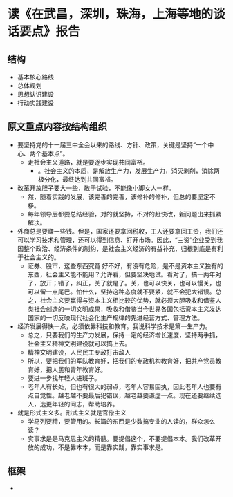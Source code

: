 # 读《在武昌，深圳，珠海，上海等地的谈话要点》报告

## 结构

- 基本核心路线
- 总体规划
- 思想认识建设
- 行动实践建设

## 原文重点内容按结构组织

- 要坚持党的十一届三中全会以来的路线、方针、政策，关键是坚持“一个中心、两个基本点”。
	- 走社会主义道路，就是要逐步实现共同富裕。
		- 。社会主义的本质，是解放生产力，发展生产力，消灭剥削，消除两极分化，最终达到共同富裕。
- 改革开放胆子要大一些，敢于试验，不能像小脚女人一样。
	- 然，随着实践的发展，该完善的完善，该修补的修补，但总的要坚定不移。
	- 每年领导层都要总结经验，对的就坚持，不对的赶快改，新问题出来抓紧解决。
- 外商总是要赚一些钱。但是，国家还要拿回税收，工人还要拿回工资，我们还可以学习技术和管理，还可以得到信息、打开市场。因此，“三资”企业受到我国整个政治、经济条件的制约，是社会主义经济的有益补充，归根到底是有利于社会主义的。
	- 证券、股市，这些东西究竟 好不好，有没有危险，是不是资本主义独有的东西，社会主义能不能用？允许看，但要坚决地试。看对了，搞一两年对了，放开；错了，纠正，关了就是了。关，也可以快关，也可以慢关，也可以留一点尾巴。怕什么，坚持这种态度就不要紧，就不会犯大错误。总之，社会主义要赢得与资本主义相比较的优势，就必须大胆吸收和借鉴人类社会创造的一切文明成果，吸收和借鉴当今世界各国包括资本主义发达国家的一切反映现代社会化生产规律的先进经营方式、管理方法。
- 经济发展得快一点，必须依靠科技和教育。我说科学技术是第一生产力。
	- 总之，只要我们的生产力发展，保持一定的经济增长速度，坚持两手抓，社会主义精神文明建设就可以搞上去。
	- 精神文明建设，人民民主专政打击敌人
	- 所以，要把我们的军队教育好，把我们的专政机构教育好，把共产党员教育好，把人民和青年教育好。
	- 要进一步找年轻人进班子。
	- 老年人有长处，但也有很大的弱点，老年人容易固执，因此老年人也要有点自觉性。越老越不要最后犯错误，越老越要谦虚一点。现在还要继续选人，选更年轻的同志，帮助培养。
- 就是形式主义多。形式主义就是官僚主义
	- 学马列要精，要管用的。长篇的东西是少数搞专业的人读的，群众怎么读？
	- 实事求是是马克思主义的精髓。要提倡这个，不要提倡本本。我们改革开放的成功，不是靠本本，而是靠实践，靠实事求是。

## 框架

- 





